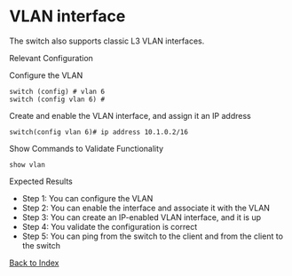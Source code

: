# VLAN interface

The switch also supports classic L3 VLAN interfaces.

Relevant Configuration

Configure the VLAN

```
switch (config) # vlan 6
switch (config vlan 6) #
```

Create and enable the VLAN interface, and assign it an IP address

```
switch(config vlan 6)# ip address 10.1.0.2/16
```

Show Commands to Validate Functionality

```
show vlan
```

Expected Results

* Step 1: You can configure the VLAN
* Step 2: You can enable the interface and associate it with the VLAN
* Step 3: You can create an IP-enabled VLAN interface, and it is up
* Step 4: You validate the configuration is correct
* Step 5: You can ping from the switch to the client and from the client to the switch

[Back to Index](../README.md)
